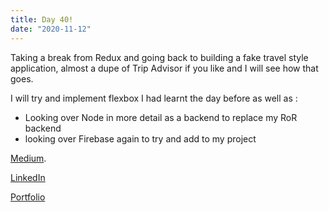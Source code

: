```yaml
---
title: Day 40!
date: "2020-11-12"
---
```


Taking a break from Redux and going back to building a fake travel style application, almost a dupe of Trip Advisor if you like and I will see how that goes.

I will try and implement flexbox I had learnt the day before as well as :


- Looking over Node in more detail as a backend to replace my RoR backend 
- looking over Firebase again to try and add to my project




[Medium](https://medium.com/@kalemajoanna).

[LinkedIn](https://www.linkedin.com/in/joanna-e-kalema-a5a5b4136/)

[Portfolio](https://joannathedeveloper.netlify.app/)



